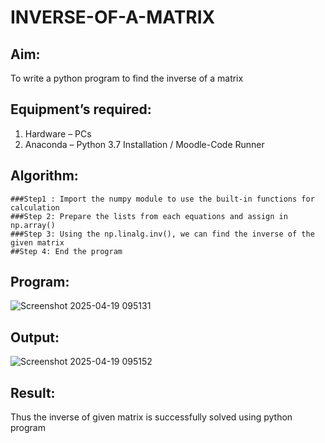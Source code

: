 # INVERSE-OF-A-MATRIX
## Aim:
To write a python program to find the inverse of a matrix
## Equipment’s required:
1. 	Hardware – PCs
2. 	Anaconda – Python 3.7 Installation / Moodle-Code Runner
## Algorithm:
```
###Step1 : Import the numpy module to use the built-in functions for calculation
###Step 2: Prepare the lists from each equations and assign in np.array()
###Step 3: Using the np.linalg.inv(), we can find the inverse of the given matrix
##Step 4: End the program
```

## Program:
![Screenshot 2025-04-19 095131](https://github.com/user-attachments/assets/02c9a0c7-9553-4756-a219-60fb21fafab2)

## Output:
![Screenshot 2025-04-19 095152](https://github.com/user-attachments/assets/79201b12-bbf6-4b89-9d91-d2b9255033dd)

## Result:
Thus the inverse of given matrix is successfully solved using python program

